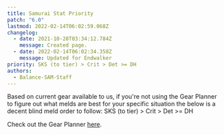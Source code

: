 ```yaml
---
title: Samurai Stat Priority
patch: "6.0"
lastmod: 2022-02-14T06:02:59.068Z
changelog:
  - date: 2021-10-28T03:34:12.784Z
    message: Created page.
  - date: 2022-02-14T06:02:34.358Z
    message: Updated for Endwalker
priority: SKS (to tier) > Crit > Det >= DH
authors:
  - Balance-SAM-Staff
---
```

Based on current gear available to us, if you're not using the Gear Planner to figure out what melds are best for your specific situation the below is a decent blind meld order to follow: SKS (to tier) > Crit > Det >= DH

Check out the Gear Planner [here](https://bit.ly/Gear-Planner).